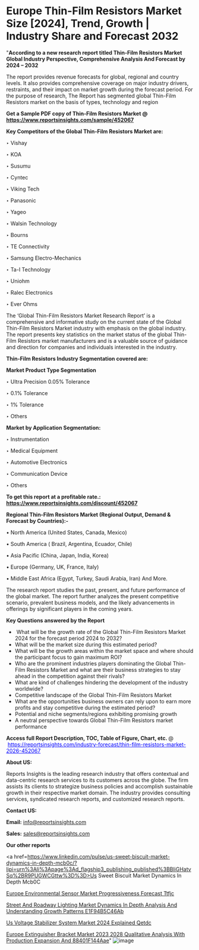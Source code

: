 # Europe Thin-Film Resistors Market Size [2024], Trend, Growth | Industry Share and Forecast 2032
 
"<strong>According to a new research report titled Thin-Film Resistors Market Global Industry Perspective, Comprehensive Analysis And Forecast by 2024 – 2032</strong>

The report provides revenue forecasts for global, regional and country levels. It also provides comprehensive coverage on major industry drivers, restraints, and their impact on market growth during the forecast period. For the purpose of research, The Report has segmented global Thin-Film Resistors market on the basis of types, technology and region

<strong>Get a Sample PDF copy of Thin-Film Resistors Market </strong><strong>@<a href=https://www.reportsinsights.com/sample/452067 style=color:#0000ff;> https://www.reportsinsights.com/sample/452067</a></strong></font>

<strong>Key Competitors of the Global Thin-Film Resistors Market are:</strong>

‣ Vishay

‣ KOA

‣ Susumu

‣ Cyntec

‣ Viking Tech

‣ Panasonic

‣ Yageo

‣ Walsin Technology

‣ Bourns

‣ TE Connectivity

‣ Samsung Electro-Mechanics

‣ Ta-I Technology

‣ Uniohm

‣ Ralec Electronics

‣ Ever Ohms

The ‘Global Thin-Film Resistors Market Research Report’ is a comprehensive and informative study on the current state of the Global Thin-Film Resistors Market industry with emphasis on the global industry. The report presents key statistics on the market status of the global Thin-Film Resistors market manufacturers and is a valuable source of guidance and direction for companies and individuals interested in the industry.

<strong>Thin-Film Resistors Industry Segmentation covered are:</strong>

<strong>Market Product Type Segmentation</strong>

‣ Ultra Precision 0.05% Tolerance

‣ 0.1% Tolerance

‣ 1% Tolerance

‣ Others

<strong>Market by Application Segmentation:</strong>

‣ Instrumentation

‣ Medical Equipment

‣ Automotive Electronics

‣ Communication Device

‣ Others

<strong>To get this report at a profitable rate.: <a href=https://www.reportsinsights.com/discount/452067 style=color:#0000ff;>https://www.reportsinsights.com/discount/452067</a></strong></font>

<strong>Regional Thin-Film Resistors Market (Regional Output, Demand &amp; Forecast by Countries):-</strong>

• North America (United States, Canada, Mexico)

• South America ( Brazil, Argentina, Ecuador, Chile)

• Asia Pacific (China, Japan, India, Korea)

• Europe (Germany, UK, France, Italy)

• Middle East Africa (Egypt, Turkey, Saudi Arabia, Iran) And More.

The research report studies the past, present, and future performance of the global market. The report further analyzes the present competitive scenario, prevalent business models, and the likely advancements in offerings by significant players in the coming years.

<strong>Key Questions answered by the Report</strong>
<ul>
  <li> What will be the growth rate of the Global Thin-Film Resistors Market 2024 for the forecast period 2024 to 2032?</li>
  <li>What will be the market size during this estimated period?</li>
  <li>What will be the growth areas within the market space and where should the participant focus to gain maximum ROI?</li>
  <li>Who are the prominent industries players dominating the Global Thin-Film Resistors Market and what are their business strategies to stay ahead in the competition against their rivals?</li>
  <li>What are kind of challenges hindering the development of the industry worldwide?</li>
  <li>Competitive landscape of the Global Thin-Film Resistors Market</li>
  <li>What are the opportunities business owners can rely upon to earn more profits and stay competitive during the estimated period?</li>
  <li>Potential and niche segments/regions exhibiting promising growth</li>
  <li>A neutral perspective towards Global Thin-Film Resistors market performance</li>
</ul>
<strong>Access full Report Description, TOC, Table of Figure, Chart, etc. </strong>@  <a href=https://reportsinsights.com/industry-forecast/thin-film-resistors-market-2026-452067 style=color:#0000ff;>https://reportsinsights.com/industry-forecast/thin-film-resistors-market-2026-452067</a></font>

<strong><strong>About US</strong>:</strong>

Reports Insights is the leading research industry that offers contextual and data-centric research services to its customers across the globe. The firm assists its clients to strategize business policies and accomplish sustainable growth in their respective market domain. The industry provides consulting services, syndicated research reports, and customized research reports.

<strong>Contact US:</strong>

<p class=""""><b>Email:</b> <a href=mailto:info@reportsinsights.com>info@reportsinsights.com</a></p>
<p class=""""><b>Sales:</b> <a href=mailto:sales@reportsinsights.com>sales@reportsinsights.com</a></p>

<strong>Our other reports</strong>

<a href=https://www.linkedin.com/pulse/us-sweet-biscuit-market-dynamics-in-depth-mcb0c/?lipi=urn%3Ali%3Apage%3Ad_flagship3_publishing_published%3BBliGHatvSq%2BR9PUGWCGttw%3D%3D>Us Sweet Biscuit Market Dynamics In Depth Mcb0C</a>

<a href=https://www.linkedin.com/pulse/europe-environmental-sensor-market-progressiveness-forecast-ttfjc/>Europe Environmental Sensor Market Progressiveness Forecast Ttfjc</a>

<a href=https://medium.com/@jagruti.reportsinsights/street-and-roadway-lighting-market-dynamics-in-depth-analysis-and-understanding-growth-patterns-e1f94b5c46ab>Street And Roadway Lighting Market Dynamics In Depth Analysis And Understanding Growth Patterns E1F94B5C46Ab</a>

<a href=https://www.linkedin.com/pulse/us-voltage-stabilizer-system-market-2024-explained-qetdc/>Us Voltage Stabilizer System Market 2024 Explained Qetdc</a>

<a href=https://medium.com/@singhaakesh50/europe-extinguisher-bracket-market-2023-2028-qualitative-analysis-with-production-expansion-and-88401f144aae>Europe Extinguisher Bracket Market 2023 2028 Qualitative Analysis With Production Expansion And 88401F144Aae</a>"
![image](https://github.com/daminid12/RImarketresearch/assets/158430485/b56f7d0a-0a8b-4dc9-843a-8a95f5eb421c)

